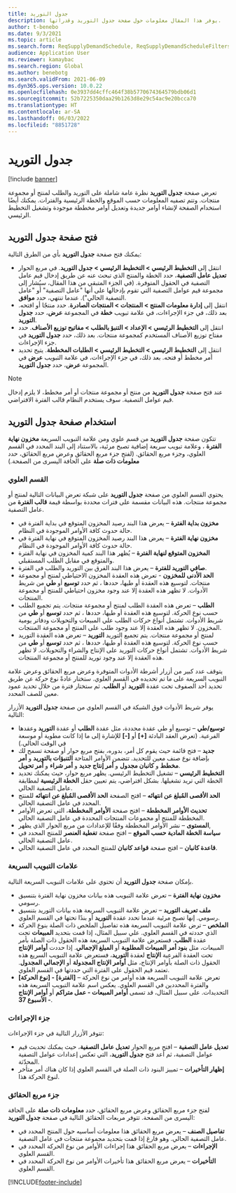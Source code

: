 ```yaml
---
title: جدول التوريد
description: يوفر هذا المقال معلومات حول صفحة جدول التوريد وقدراتها.
author: t-benebo
ms.date: 9/3/2021
ms.topic: article
ms.search.form: ReqSupplyDemandSchedule, ReqSupplyDemandScheduleFilters, ReqSupplyDemandItemDetails, ReqTransFuturesActionsPart, ReqSupplyDemandOverviewLegendPart
audience: Application User
ms.reviewer: kamaybac
ms.search.region: Global
ms.author: benebotg
ms.search.validFrom: 2021-06-09
ms.dyn365.ops.version: 10.0.22
ms.openlocfilehash: 0e3937dd4cffc464f38b5770674364579bdb06d1
ms.sourcegitcommit: 52b7225350daa29b1263d8e29c54ac9e20bcca70
ms.translationtype: HT
ms.contentlocale: ar-SA
ms.lasthandoff: 06/03/2022
ms.locfileid: "8851728"
---
```

# <a name="supply-schedule"></a>جدول التوريد

[!include [banner](../includes/banner.md)]

تعرض صفحة **جدول التوريد** نظرة عامة شاملة على التوريد والطلب لمنتج أو مجموعة منتجات. وتتم تصفيه المعلومات حسب الموقع والخطة الرئيسية والفترات. يمكنك أيضًا استخدام الصفحة لإنشاء أوامر جديدة وتعديل أوامر مخططة موجودة وتشغيل التخطيط الرئيسي.

## <a name="open-the-supply-schedule-page"></a>فتح صفحة جدول التوريد

يمكنك فتح صفحة **جدول التوريد** بأي من الطرق التالية:

- انتقل إلى **التخطيط الرئيسي \> التخطيط الرئيسي \> جدول التوريد**. في مربع الحوار **تعديل عامل التصفية**، حدد الخطة والمنتج الذي تبحث عنه عن طريق إدخال قيم عامل التصفية في الحقول المتوفرة. (في الجزء المتبقي من هذا المقال، سيُشار إلى مجموعة قيم عوامل التصفية التي تقوم بإدخالها على أنها "عامل التصفية" أو "عامل التصفية الحالي"). عندما تنتهي، حدد **موافق**.
- انتقل إلى **إدارة معلومات المنتج‬ \> المنتجات \> المنتجات الصادرة**. حدد منتجًا أو افتحه. بعد ذلك، في جزء الإجراءات، في علامة تبويب **خطة** في المجموعة **عرض‬**، حدد **جدول التوريد**.
- انتقل إلى **التخطيط الرئيسي \> الإعداد \> التنبؤ بالطلب \> مفاتيح توزيع الأصناف‬**. حدد مفتاح توزيع الأصناف‬ المستخدم كمجموعة منتجات. بعد ذلك، حدد **جدول التوريد** في جزء الإجراءات.
- انتقل إلى **التخطيط الرئيسي \> التخطيط الرئيسي \> الطلبات المخططة**. يتيح تحديد أمر مخطط أو فتحه. بعد ذلك، في جزء الإجراءات، في علامة التبويب **عرض** في المجموعة **عرض‬**، حدد **جدول التوريد**.

> [!NOTE]
> عند فتح صفحة **جدول التوريد** من منتج أو مجموعة منتجات أو أمر مخطط، لا يلزم إدخال قيم عوامل التصفية. سوف يستخدم النظام قالب الفترة الافتراضي.

## <a name="use-the-supply-schedule-page"></a>استخدام صفحة جدول التوريد

تتكون صفحة **جدول التوريد** من قسم علوي ومن علامة التبويب السريعة **مخزون نهاية الفترة** ، وعلامة تبويب سريعة إضافية تصبح مرئية، بالاستناد إلى البند المحدد في القسم العلوي، وجزء مربع الحقائق. (لفتح جزء مربع الحقائق وعرض مربع الحقائق، حدد **معلومات ذات صلة** على الحافة اليسرى من الصفحة.)

### <a name="upper-section"></a>القسم العلوي

يحتوي القسم العلوي من صفحة **جدول التوريد** على شبكة تعرض البيانات التالية لمنتج أو مجموعة منتجات. هذه البيانات مقسمة على فترات محددة بواسطة قيمة **قالب الفترة** من عامل التصفية.

- **مخزون بداية الفترة** – يعرض هذا البند رصيد المخزون المتوقع في بداية الفترة في حالة حدوث كافة الأوامر الموجودة في النظام.
- **مخزون نهاية الفترة** – يعرض هذا البند رصيد المخزون المتوقع في نهاية الفترة في حالة حدوث كافة الأوامر الموجودة في النظام.
- **المخزون المتوقع لنهاية الفترة** – يُظهر هذا البند كمية المخزون في نهاية الفترة والمتوقع في مقابل الطلب المستقبلي.
- **صافي التوريد للفترة** – يعرض هذا البند الفرق بين التوريد والطلب في الفترة.
- **الحد الأدنى للمخزون** - تعرض هذه العقدة المخزون الاحتياطي لمنتج أو مجموعة منتجات. لتوسيع هذه العقدة أو طيها، حددها ، ثم حدد **توسيع** أو **طي** من شريط الأدوات. لا تظهر هذه العقدة إلا عند وجود مخزون احتياطي للمنتج أو مجموعة المنتجات.
- **الطلب** – تعرض هذه العقدة الطلب لمنتج أو مجموعة منتجات. يتم تجميع الطلب حسب نوع الحركة. لتوسيع هذه العقدة أو طيها، حددها ، ثم حدد **توسيع** أو **طي** من شريط الأدوات. تشتمل أنواع حركات الطلب علي المبيعات والتحويلات ودفاتر يومية المخزون. لا تظهر هذه العقدة إلا عند وجود طلب على المنتج أو مجموعة المنتجات.
- **التوريد** – تعرض هذه العقدة التوريد‏‎ لمنتج أو مجموعة منتجات. يتم تجميع التوريد‏‎ حسب نوع الحركة. لتوسيع هذه العقدة أو طيها، حددها ، ثم حدد **توسيع** أو **طي** من شريط الأدوات. تشتمل أنواع حركات التوريد على الإنتاج والشراء والتحويلات. لا تظهر هذه العقدة إلا عند وجود توريد للمنتج أو مجموعة المنتجات.

يتوقف عدد كبير من أزرار أشرطة الأدوات المتوفرة وعرض مربع الحقائق وعرض علامة التبويب السريعة على ما تم تحديده في القسم العلوي. ستختار عادةً نوع حركة عن طريق تحديد أحد الصفوف تحت عقدة **التوريد** أو **الطلب**. ثم ستختار فترة من خلال تحديد عمود معين للصف المحدد.

يوفر شريط الأدوات فوق الشبكة في القسم العلوي من صفحة **جدول التوريد** الأزرار التالية:

- **توسيع/طي** – توسيع أو طي عقدة محددة، مثل عقدة **الطلب** أو عقدة **التوريد** وعقدها الفرعية. (تعرض العقد البادئة **\[+\]** أو **\[-\]** للإشارة إلى ما إذا كانت مطوية أو موسعة في الوقت الحالي.)
- **جديد** – فتح قائمة حيث يقوم كل أمر، بدوره، بفتح مربع حوار أو صفحة تسمح لك بإضافة نوع صنف معين للتحديد. تتضمن الأوامر المتاحة **التنبؤات بالتوريد** و **أمر مخطط** و **كانبان مجدول** و **أمر إنتاج جديد** و **أمر شراء** و **أمر تحويل**.
- **التخطيط الرئيسي** – تشغيل التخطيط الرئيسي. يظهر مربع حوار، حيث يمكنك تحديد الخطة التي تريد تشغيلها. بشكل افتراضي، يتم تعيين حقل **الخطة الرئيسية** لمطابقة عامل التصفية الحالي.
- **الحد الأقصى المُبلغ عن انتهائه‬‬** – افتح الصفحة **الحد الأقصى المُبلغ عن انتهائه‬‬** للمنتج المحدد في عامل التصفية الحالي.
- **تحديث الأوامر المخططة** – افتح صفحة **الأوامر المخططة**، التي تعرض الأوامر المخططة للمنتج أو مجموعات المنتجات المحددة في عامل التصفية الحالي.
- **المستوى** – نشر الأوامر المخططة وفقًا للإعدادات من مربع الحوار الذي يظهر,
- **سياسة الخطة المادية حسب الموقع** – افتح صفحة **تغطية العنصر** للمنتج المحدد في عامل التصفية الحالي.
- **قاعدة كانبان** – افتح صفحة **قواعد كانبان** للمنتج المحدد في عامل التصفية الحالي.

### <a name="fasttabs"></a>علامات التبويب السريعة

بإمكان صفحة **جدول التوريد** أن تحتوي على علامات التبويب السريعة التالية.

- **مخزون نهاية الفترة** – تعرض علامة التبويب هذه بيانات مخزون نهاية الفترة بتنسيق رسومي.
- **ملف تعريف التوريد** – تعرض علامة التبويب السريعة هذه بيانات التوريد بتنسيق رسومي. إنها تصبح مرئية عندما تحدد عقدة **التوريد** أو بندًا تحتها في القسم العلوي.
- **الملخص** – ترض علامة التبويب السريعة هذه تفاصيل الملخص ذات الصلة بنوع الحركة الذي حددته في القسم العلوي. علي سبيل المثال، إذا قمت بتحديد **المبيعات** تحت عقدة **الطلب**، فستعرض علامة التبويب السريعة هذه الحقول ذات الصلة بأمر المبيعات، مثل **بنود أمر المبيعات المطلوبة** أو **المبلغ الإجمالي**. إذا حددت **أوامر الإنتاج** تحت العقدة الفرعية **الإنتاج** لعقدة **التوريد**، فستعرض علامة التبويب السريع هذه الحقول ذات الصلة بأوامر الإنتاج، مثل **أوامر الإنتاج المجدولة** أو **الإجمالي المجدول**. تعتمد قيم الحقول على الفترة التي حددتها في القسم العلوي. 
- **\[نوع الحركة\] - \[الفترة\]** – تعرض علامة التبويب السريعة هذه أوامر من نوع الحركة والفترة المحددين في القسم العلوي. يعكس اسم علامة التبويب السريعة هذه التحديدات. على سبيل المثال، قد تسمى **أوامر المبيعات - عمل متراكم** أو **أوامر الإنتاج - الأسبوع 37**.

### <a name="action-pane"></a>جزء الإجراءات

تتوفر الأزرار التالية في جزء الإجراءات:

- **تعديل عامل التصفية** – افتح مربع الحوار **تعديل عامل التصفية**، حيث يمكنك تحديث قيم عوامل التصفية، ثم أعد فتح **جدول التوريد**، التي تعكس إعدادات عوامل التصفية المحدّثة.
- **إظهار التأخيرات** – تمييز البنود ذات الصلة في القسم العلوي إذا كان هناك أمر متأخر لنوع الحركة هذا.

### <a name="factbox-pane"></a>جزء مربع الحقائق

لفتح جزء مربع الحقائق وعرض مربع الحقائق، حدد **معلومات ذات صلة** على الحافة اليسرى من الصفحة. تتوفر مربعات الحقائق التالية في صفحة **جدول التوريد**:

- **تفاصيل الصنف** – يعرض مربع الحقائق هذا معلومات أساسيه حول المنتج المحدد في عامل التصفية الحالي. وهو فارغ إذا قمت بتحديد مجموعة منتجات في عامل التصفية.
- **الإجراءات** – يعرض مربع الحقائق هذا إجراءات الأوامر من نوع الحركة المحدد في القسم العلوي.
- **التأخيرات** – يعرض مربع الحقائق هذا تأخيرات الأوامر من نوع الحركة المحدد في القسم العلوي.

[!INCLUDE[footer-include](../../includes/footer-banner.md)]
